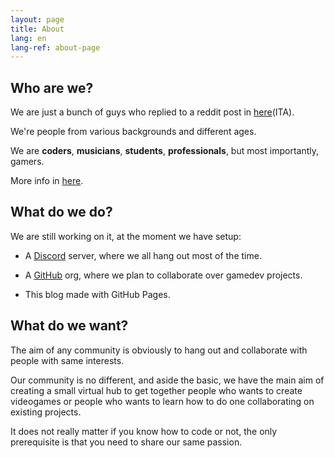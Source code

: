 ```yaml
---
layout: page
title: About
lang: en
lang-ref: about-page
---
```


## Who are we?

We are just a bunch of guys who replied to a reddit post in [here](https://www.reddit.com/r/ItalyInformatica/comments/giby9r/community_italiana_game_developer_open_source_ii/)(ITA).

We're people from various backgrounds and different ages.

We are **coders**, **musicians**, **students**, **professionals**, but most importantly, gamers.

More info in [here](./team).

## What do we do?

We are still working on it, at the moment we have setup:

- A [Discord](https://discord.gg/ysJUrSm) server, where we all hang out most of the time.

- A [GitHub](https://github.com/nientedidecente) org, where we plan to collaborate over gamedev projects.

- This blog made with GitHub Pages.

## What do we want?

The aim of any community is obviously to hang out and collaborate with people with same interests.

Our community is no different, and aside the basic, we have the main aim of creating a small virtual hub to get together people who wants to create videogames or people who wants to learn how to do one collaborating on existing projects.

It does not really matter if you know how to code or not, the only prerequisite is that you need to share our same passion.
